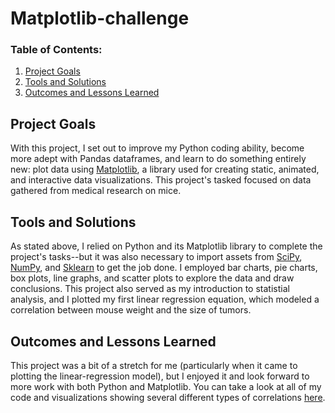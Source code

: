 
# Matplotlib-challenge
### Table of Contents:

 1. [Project Goals](#project-goals)
 2. [Tools and Solutions](#tools-and-solutions)
 3. [Outcomes and Lessons Learned](#outcomes-and-lessons-learned)
   
## Project Goals
With this project, I set out to improve my Python coding ability, become more adept with Pandas dataframes, and learn to do something entirely new: plot data using <a href="https://matplotlib.org/">Matplotlib</a>, a library used for creating static, animated, and interactive data visualizations. This project's tasked focused on data gathered from medical research on mice.

## Tools and Solutions
As stated above, I relied on Python and its Matplotlib library to complete the project's tasks--but it was also necessary to import assets from <a href="https://www.scipy.org/">SciPy</a>, <a href="https://numpy.org/">NumPy</a>, and <a href="https://scikit-learn.org/stable/">Sklearn</a> to get the job done. I employed bar charts, pie charts, box plots, line graphs, and scatter plots to explore the data and draw conclusions. This project also served as my introduction to statistial analysis, and I plotted my first linear regression equation, which modeled a correlation between mouse weight and the size of tumors.

## Outcomes and Lessons Learned
This project was a bit of a stretch for me (particularly when it came to plotting the linear-regression model), but I enjoyed it and look forward to more work with both Python and Matplotlib. You can take a look at all of my code and visualizations showing several different types of correlations <a href="https://github.com/sonder74/matplotlib-challenge/blob/master/pymaceuticals_final.ipynb">here</a>.











